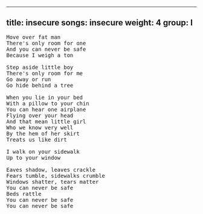 
---
title: insecure
songs: insecure
weight: 4
group: I
---
<pre>
Move over fat man
There's only room for one
And you can never be safe
Because I weigh a ton

Step aside little boy
There's only room for me
Go away or run
Go hide behind a tree

When you lie in your bed
With a pillow to your chin
You can hear one airplane
Flying over your head
And that mean little girl
Who we know very well
By the hem of her skirt
Treats us like dirt

I walk on your sidewalk
Up to your window

Eaves shadow, leaves crackle
Fears tumble, sidewalks crumble
Windows shatter, tears matter
You can never be safe
Beds rattle
You can never be safe
You can never be safe
</pre>
